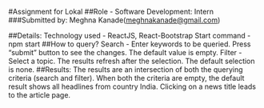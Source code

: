 #Assignment for Lokal
##Role - Software Development: Intern 
###Submitted by: Meghna Kanade(meghnakanade@gmail.com)


##Details:
Technology used - ReactJS, React-Bootstrap
Start command - npm start
##How to query?
Search  - Enter keywords to be queried. Press “submit” button to see the changes. The default value is empty. 
Filter - Select a topic. The results refresh after the selection. The default selection is none. 
##Results:
The results are an intersection of both the querying criteria (search and filter). When both the criteria are empty, the default result shows all headlines from country India. 
Clicking on a news title leads to the article page. 
